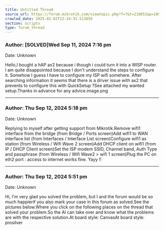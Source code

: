```yaml
---
title: Untitled Thread
source_url: https://forum.mikrotik.com/viewtopic.php?f=7&t=210851&p=1096677#p1096677
crawled_date: 2025-02-02T22:24:31.513656
section: Scripts
type: forum_thread
---
```


### Author: [SOLVED]Wed Sep 11, 2024 7:16 pm
Date: Unknown

Hello,I bought a hAP ax2 because i though i could turn it into a WISP router. I am quite disappointed because I don't understand the steps to configure it. Somehow I guess I have to configure my ISP wifi somehere. After searching information it seems that there is a driver issue with ax2 that prevents to configure this with QuickSetup ?See attached my wanted setup.Thanks in advance for any advice.image.png


---
### Author: Thu Sep 12, 2024 5:18 pm
Date: Unknown

Replying to myself after getting support from Mikrotik.Remove wifi1 interface from the bridge (from Bridge / Ports screen)Add wifi1 to WAN interface list (from Interfaces / Interface List screen)Configure wifi1 as station (from Wireless / Wifi Wave 2 screen)Add DHCP client on wifi1 (from IP / DHCP Client screen)Set the ISP modem SSID, Channel band, Auth Type and passphrase (from Wireless / Wifi Wave2 > wifi 1 screen)Plug the PC on eth2 port : access to internet works fine. Yayy !!


---
### Author: Thu Sep 12, 2024 5:51 pm
Date: Unknown

Hi, I'm very glad you solved the problem, but I and the forum would be so much happierif you also mark your case in this forum as solved.See the pictures below.Where you click on the following places on the thread that solved your problem.So the AI can take over and know what the problems are with the respective solution.At board style: CanvasAt board style: prosilver

